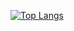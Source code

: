 [![Top Langs](https://github-readme-stats.vercel.app/api/top-langs/?username=FlandreScarlet36&layout=compact)](https://github.com/anuraghazra/github-readme-stats)
